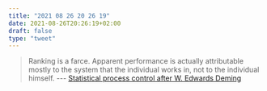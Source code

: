 ```yaml
---
title: "2021 08 26 20 26 19"
date: 2021-08-26T20:26:19+02:00
draft: false
type: "tweet"
---
```

> Ranking is a farce. Apparent performance is actually attributable mostly to the system that the individual works in, not to the individual himself. --- [Statistical process control after W. Edwards Deming](https://www.2uo.de/deming/)

